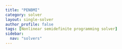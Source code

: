 ```yaml
---
title: "PENBMI"
category: solver
layout: single-solver
author_profile: false
tags: [Nonlinear semidefinite programming solver]
sidebar:
  nav: "solvers"
---
```

